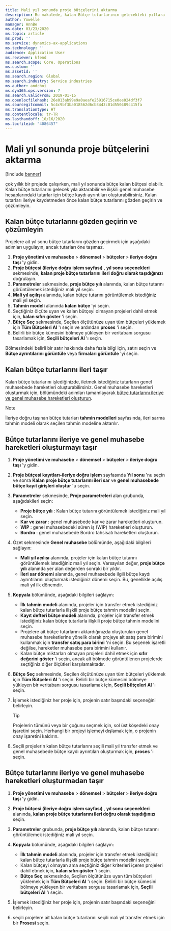 ```yaml
---
title: Mali yıl sonunda proje bütçelerini aktarma
description: Bu makalede, kalan Bütçe tutarlarının gelecekteki yıllara nasıl aktarılacağı ve bütçe kayıt ayrıntılarının nasıl oluşturulacağı hakkında bir miktar yer almaktadır.
author: Yowelle
manager: AnnBe
ms.date: 03/23/2020
ms.topic: article
ms.prod: ''
ms.service: dynamics-ax-applications
ms.technology: ''
audience: Application User
ms.reviewer: kfend
ms.search.scope: Core, Operations
ms.custom: ''
ms.assetid: ''
ms.search.region: Global
ms.search.industry: Service industries
ms.author: andchoi
ms.dyn365.ops.version: 7
ms.search.validFrom: 2019-01-15
ms.openlocfilehash: 26e013ab99e9a0aeafe25916715ce0ee024df3f7
ms.sourcegitcommit: 5c4c9bf3ba018562d6cb3443c01d550489c415fa
ms.translationtype: HT
ms.contentlocale: tr-TR
ms.lasthandoff: 10/16/2020
ms.locfileid: "4086457"
---
```

# <a name="transfer-project-budgets-at-fiscal-year-end"></a>Mali yıl sonunda proje bütçelerini aktarma

[!include [banner](../includes/banner.md)]

çok yıllık bir projede çalışırken, mali yıl sonunda bütçe kalan bütçesi olabilir. Kalan bütçe tutarlarını gelecek yıla aktarabilir ve ilişkili genel muhasebe hesaplarındaki tutarlar için bütçe kaydı ayrıntıları oluşturabilirsiniz. Kalan tutarları ileriye kaydetmeden önce kalan bütçe tutarlarını gözden geçirin ve çözümleyin.

## <a name="review-and-analyze-remaining-budget-amounts"></a>Kalan bütçe tutarlarını gözden geçirin ve çözümleyin

Projelere ait yıl sonu bütçe tutarlarını gözden geçirmek için aşağıdaki adımları uygulayın, ancak tutarları öne taşımaz.

1. **Proje yönetimi ve muhasebe** > **dönemsel** > **bütçeler** > **ileriye doğru taşı** 'y gidin. 
2. **Proje bütçesi (ileriye doğru işlem sayfası)** , **yıl sonu seçenekleri** sekmesinde, **kalan proje bütçe tutarlarını ileri doğru olarak taşıdığınızı** doğrulayın.
3. **Parametreler** sekmesinde, **proje bütçe yılı** alanında, kalan bütçe tutarını görüntülemek istediğiniz mali yıl seçin. 
4. **Mali yıl açılışı** alanında, kalan bütçe tutarını görüntülemek istediğiniz mali yıl seçin. 
5. **Tahmin modeli** alanında **kalan bütçe** 'yi seçin. 
6. Seçtiğiniz ölçüte uyan ve kalan bütçeyi olmayan projeleri dahil etmek için, **kalan sıfırı göster** 'i seçin.  
7. **Bütçe Seç** sekmesinde, Seçilen ölçütünüze uyan tüm bütçeleri yüklemek için **Tüm Bütçeleri Al** 'ı seçin ve ardından **proses** 'i seçin. 
8. Belirli bir bütçe kümesini bölmeye yükleyen bir veritabanı sorgusu tasarlamak için, **Seçili bütçeleri Al** 'ı seçin.

Bölmesindeki belirli bir satır hakkında daha fazla bilgi için, satırı seçin ve **Bütçe ayrıntılarını görüntüle** veya **firmaları görüntüle** 'yi seçin.

## <a name="carry-forward-remaining-budget-amounts"></a>Kalan bütçe tutarlarını ileri taşır 

Kalan bütçe tutarlarını işlediğinizde, iletmek istediğiniz tutarların genel muhasebede hareketleri oluşturabilirsiniz. Genel muhasebe hareketleri oluşturmak için, bölümündeki adımları tamamlayarak [bütçe tutarlarını ileriye ve genel muhasebe hareketleri oluşturun](#carry-forward). 

> [!NOTE]
> İleriye doğru taşınan bütçe tutarları **tahmin modelleri** sayfasında, ileri sarma tahmin modeli olarak seçilen tahmin modeline aktarılır.  

## <a name="carry-forward-budget-amounts-and-create-general-ledger-transactions"></a><a name="carry-forward"></a>Bütçe tutarlarını ileriye ve genel muhasebe hareketleri oluşturmayı taşır

1.  **Proje yönetimi ve muhasebe** > **dönemsel** > **bütçeler** > **ileriye doğru taşı** 'y gidin. 
2. **Proje bütçesi kayıtları-ileriye doğru işlem** sayfasında **Yıl sonu** 'nu seçin ve sonra **Kalan proje bütçe tutarlarını ileri sar** ve **genel muhasebede bütçe kayıt girişleri oluştur** 'u seçin. 
3. **Parametreler** sekmesinde, **Proje parametreleri** alan grubunda, aşağıdakileri seçin:

   - **Proje bütçe yılı** : Kalan bütçe tutarını görüntülemek istediğiniz mali yıl seçin. 
   - **Kar ve zarar** : genel muhasebede kar ve zarar hareketleri oluşturun. 
   -  **WIP** : genel muhasebedeki süren iş (WIP) hareketleri oluşturun.
   -  **Bordro** : genel muhasebede Bordro tahsisatı hareketleri oluşturun. 

5. Özet sekmesinde **Genel muhasebe** bölümünde, aşağıdaki bilgileri sağlayın: 

   - **Mali yıl açılışı** alanında, projeler için kalan bütçe tutarını görüntülemek istediğiniz mali yıl seçin. Varsayılan değer, **proje bütçe yılı** alanında yer alan değerden sonraki bir yıldır.
   -  **İleri sar dönemi** alanında, genel muhasebede ilgili bütçe kaydı ayrıntılarını oluşturmak istediğiniz dönemi seçin. Bu, genellikle açılış mali yıl ilk dönemdir.

6. **Kopyala** bölümünde, aşağıdaki bilgileri sağlayın:

   - **İlk tahmin modeli** alanında, projeler için transfer etmek istediğiniz kalan bütçe tutarlarla ilişkili proje bütçe tahmin modelini seçin. 
   - **Kayıt defteri bütçe modeli** alanında, projeler için transfer etmek istediğiniz kalan bütçe tutarlarla ilişkili proje bütçe tahmin modelini seçin. 
   -  Projelere ait bütçe tutarlarını aktardığınızda oluşturulan genel muhasebe hareketlerine yönelik olarak projeye ait satış para birimini kullanmak için **transfer satış para birimi** 'ni seçin. Bu seçenek işaretli değilse, hareketler muhasebe para birimini kullanır. 
   -  Kalan bütçe miktarları olmayan projeleri dahil etmek için **sıfır değerini göster** 'i seçin, ancak alt bölmede görüntülenen projelerde seçtiğiniz diğer ölçütleri karşılamaktadır.

7. **Bütçe Seç** sekmesinde, Seçilen ölçütünüze uyan tüm bütçeleri yüklemek için **Tüm Bütçeleri Al** 'ı seçin. Belirli bir bütçe kümesini bölmeye yükleyen bir veritabanı sorgusu tasarlamak için, **Seçili bütçeleri Al** 'ı seçin.
8. İşlemek istediğiniz her proje için, projenin satır başındaki seçeneğini belirleyin.

    > [!TIP]
    > Projelerin tümünü veya bir çoğunu seçmek için, sol üst köşedeki onay işaretini seçin. Herhangi bir projeyi işlemeyi dışlamak için, o projenin onay işaretini kaldırın.

9. Seçili projelerin kalan bütçe tutarlarını seçili mali yıl transfer etmek ve genel muhasebede bütçe kaydı ayrıntıları oluşturmak için, **proses** 'i seçin.

## <a name="carry-forward-budget-amounts-without-creating-general-ledger-transactions"></a>Bütçe tutarlarını ileriye ve genel muhasebe hareketleri oluşturmadan taşır

1. **Proje yönetimi ve muhasebe** > **dönemsel** > **bütçeler** > **ileriye doğru taşı** 'y gidin.
2. **Proje bütçesi (ileriye doğru işlem sayfası)** , **yıl sonu seçenekleri** alanında, **kalan proje bütçe tutarlarını ileri doğru olarak taşıdığınızı** seçin.
3. **Parametreler** grubunda, **proje bütçe yılı** alanında, kalan bütçe tutarını görüntülemek istediğiniz mali yıl seçin.
4. **Kopyala** bölümünde, aşağıdaki bilgileri sağlayın:

   - **İlk tahmin modeli** alanında, projeler için transfer etmek istediğiniz kalan bütçe tutarlarla ilişkili proje bütçe tahmin modelini seçin. 
   - Kalan bütçeyi olmayan ama seçtiğiniz diğer kriterleri içeren projeleri dahil etmek için, **kalan sıfırı göster** 'i seçin.
   - **Bütçe Seç** sekmesinde, Seçilen ölçütünüze uyan tüm bütçeleri yüklemek için **Tüm Bütçeleri Al** 'ı seçin. Belirli bir bütçe kümesini bölmeye yükleyen bir veritabanı sorgusu tasarlamak için, **Seçili bütçeleri Al** 'ı seçin.

5. İşlemek istediğiniz her proje için, projenin satır başındaki seçeneğini belirleyin. 
6. seçili projelere ait kalan bütçe tutarlarını seçili mali yıl transfer etmek için bir **Prosesi** seçin.

